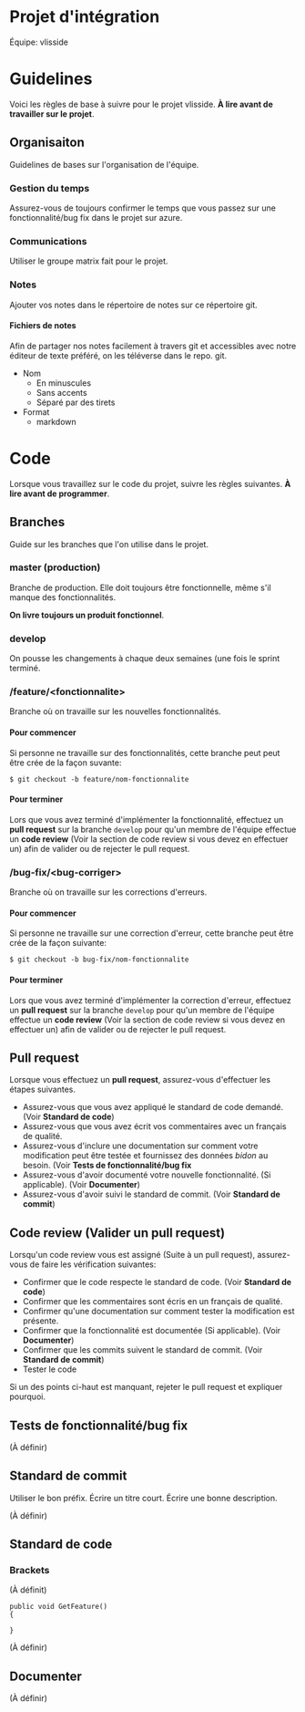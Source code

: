 
Projet d'intégration
====================

Équipe: vlisside

# Guidelines
Voici les règles de base à suivre pour le projet vlisside. **À lire avant de travailler sur le projet**.

## Organisaiton
Guidelines de bases sur l'organisation de l'équipe.

### Gestion du temps
Assurez-vous de toujours confirmer le temps que vous passez sur une fonctionnalité/bug fix dans le projet sur azure.

### Communications
Utiliser le groupe matrix fait pour le projet.

### Notes
Ajouter vos notes dans le répertoire de notes sur ce répertoire git.

#### Fichiers de notes
Afin de partager nos notes facilement à travers git et accessibles avec
notre éditeur de texte préféré, on les téléverse dans le repo. git.

- Nom
  - En minuscules
  - Sans accents
  - Séparé par des tirets
- Format
  - markdown

# Code
Lorsque vous travaillez sur le code du projet, suivre les règles suivantes. **À lire avant de programmer**.

## Branches
Guide sur les branches que l'on utilise dans le projet.

### master (production)
Branche de production. Elle doit toujours être fonctionnelle, même s'il
manque des fonctionnalités.

**On livre toujours un produit fonctionnel**.

### develop
On pousse les changements à chaque deux semaines (une fois le sprint
terminé.

### /feature/\<fonctionnalite>
Branche où on travaille sur les nouvelles fonctionnalités.

#### Pour commencer
Si personne ne travaille sur des fonctionnalités, cette branche peut peut 
être crée de la façon suvante:

```
$ git checkout -b feature/nom-fonctionnalite
```

#### Pour terminer
Lors que vous avez terminé d'implémenter la fonctionnalité, effectuez un
**pull request** sur la branche `develop` pour qu'un membre de l'équipe
effectue un **code review** (Voir la section de code review si vous devez
en effectuer un) afin de valider ou de rejecter le pull request.

### /bug-fix/\<bug-corriger>
Branche où on travaille sur les corrections d'erreurs.

#### Pour commencer
Si personne ne travaille sur une correction d'erreur, cette branche peut
être crée de la façon suivante:
 
```
$ git checkout -b bug-fix/nom-fonctionnalite
```

#### Pour terminer
Lors que vous avez terminé d'implémenter la correction d'erreur, effectuez
un **pull request** sur la branche `develop` pour qu'un membre de l'équipe
effectue un **code review** (Voir la section de code review si vous devez
en effectuer un) afin de valider ou de rejecter le pull request.

## Pull request
Lorsque vous effectuez un **pull request**, assurez-vous d'effectuer les étapes suivantes.

- Assurez-vous que vous avez appliqué le standard de code demandé. (Voir **Standard de code**)
- Assurez-vous que vous avez écrit vos commentaires avec un français de qualité.
- Assurez-vous d'inclure une documentation sur comment votre modification peut être testée et fournissez des données *bidon* au besoin. (Voir **Tests de fonctionnalité/bug fix**
- Assurez-vous d'avoir documenté votre nouvelle fonctionnalité. (Si applicable). (Voir **Documenter**)
- Assurez-vous d'avoir suivi le standard de commit. (Voir **Standard de commit**)

## Code review (Valider un pull request)
Lorsqu'un code review vous est assigné (Suite à un pull request), 
assurez-vous de faire les vérification suivantes:

- Confirmer que le code respecte le standard de code. (Voir **Standard de code**)
- Confirmer que les commentaires sont écris en un français de qualité.
- Confirmer qu'une documentation sur comment tester la modification est présente.
- Confirmer que la fonctionnalité est documentée (Si applicable). (Voir **Documenter**)
- Confirmer que les commits suivent le standard de commit. (Voir **Standard de commit**)
- Tester le code

Si un des points ci-haut est manquant, rejeter le pull request et expliquer pourquoi.

## Tests de fonctionnalité/bug fix
(À définir)

## Standard de commit
Utiliser le bon préfix.
Écrire un titre court.
Écrire une bonne description.

(À définir)

## Standard de code

### Brackets
(À définit)

```
public void GetFeature()
{

}
```

(À définir)

## Documenter
(À définir)

